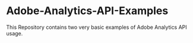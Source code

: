 # Adobe-Analytics-API-Examples
This Repository contains two very basic examples of Adobe Analytics API usage.
